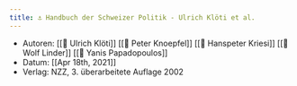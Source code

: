```yaml
---
title: ⚓ Handbuch der Schweizer Politik - Ulrich Klöti et al.
---
```


- Autoren: [[🧑 Ulrich Klöti]] [[🧑 Peter Knoepfel]] [[🧑 Hanspeter Kriesi]] [[🧑 Wolf Linder]] [[🧑 Yanis Papadopoulos]]
- Datum: [[Apr 18th, 2021]]
- Verlag: NZZ, 3. überarbeitete Auflage 2002